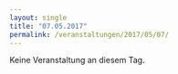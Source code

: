 ```yaml
---
layout: single
title: "07.05.2017"
permalink: /veranstaltungen/2017/05/07/
---
```


Keine Veranstaltung an diesem Tag.
